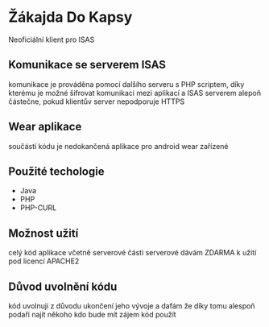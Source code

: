# Žákajda Do Kapsy
Neoficiální klient pro ISAS

## Komunikace se serverem ISAS
komunikace je prováděna pomocí dalšího serveru s PHP scriptem, díky kterému je možné šifrovat komunikaci mezi aplikací a ISAS serverem alepoň částečne, pokud klientův server nepodporuje HTTPS

## Wear aplikace
součástí kódu je nedokančená aplikace pro android wear zařízené

## Použité techologie
* Java
* PHP
* PHP-CURL

## Možnost užití
celý kód aplikace včetně serverové části serverové dávám ZDARMA k užití pod licencí APACHE2

## Důvod uvolnění kódu
kód uvolnuji z důvodu ukončení jeho vývoje a dafám že díky tomu alespoň podaří najít někoho kdo bude mít zájem kód použít
